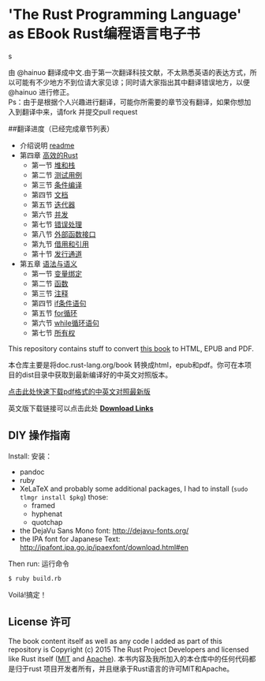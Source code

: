 # 'The Rust Programming Language' as EBook Rust编程语言电子书
  s

由 @hainuo 翻译成中文.由于第一次翻译科技文献，不太熟悉英语的表达方式，所以可能有不少地方不到位请大家见谅；同时请大家指出其中翻译错误地方，以便 @hainuo 进行修正。  
Ps：由于是根据个人兴趣进行翻译，可能你所需要的章节没有翻译，如果你想加入到翻译中来，请fork 并提交pull request

##翻译进度（已经完成章节列表）
+ 介绍说明 [readme](src/readme.nmd)
+ 第四章  [高效的Rust](src/effective-rust.md)
  - 第一节  [堆和栈](src/the-stack-and-the-heap.md)
  - 第二节  [测试用例](src/testing.md)
  - 第三节  [条件编译](src/conditional-compilation.md)
  - 第四节  [文档](src/documentation.md)
  - 第五节  [迭代器](src/iterators.md)
  - 第六节  [并发](src/concurrency.md)
  - 第七节  [错误处理](src/error-handling.md)
  - 第八节  [外部函数接口](src/ffi.md)
  - 第九节  [借用和引用](src/borrow-and-asref.md)
  - 第十节  [发行通道](src/release-channels.md)
+ 第五章 [语法与语义](src/syntax-and-semantics.md)
  - 第一节  [变量绑定](src/variable-bindings.md)
  - 第二节  [函数](src/functions.md)
  - 第三节  [注释](src/comments.md)
  - 第四节  [if条件语句](src/if.md)
  - 第五节  [for循环](src/for-loops.md)
  - 第六节  [while循环语句](src/while-loops.md)
  - 第七节  [所有权](src/ownership.md)
  
This repository contains stuff to convert [this book](http://doc.rust-lang.org/book/) to HTML, EPUB and PDF.

本仓库主要是将doc.rust-lang.org/book 转换成html，epub和pdf。你可在本项目的dist目录中获取到最新编译好的中英文对照版本。

[点击此处快速下载pdf格式的中英文对照最新版](dist/trpl-2015-05-15-a4.pdf)

英文版下载链接可以点击此处
**[Download Links](http://killercup.github.io/trpl-ebook/)**

## DIY  操作指南

Install: 安装：

- pandoc
- ruby
- XeLaTeX and probably some additional packages, I had to install (`sudo tlmgr install $pkg`) those:
    + framed
    + hyphenat
    + quotchap
- the DejaVu Sans Mono font: http://dejavu-fonts.org/
- the IPA font for Japanese Text: http://ipafont.ipa.go.jp/ipaexfont/download.html#en

Then run: 运行命令

```sh
$ ruby build.rb
```

Voilá!搞定！

## License  许可

The book content itself as well as any code I added as part of this repository is Copyright (c) 2015 The Rust Project Developers and licensed like Rust itself ([MIT](https://github.com/rust-lang/rust/blob/master/LICENSE-MIT) and [Apache](https://github.com/rust-lang/rust/blob/master/LICENSE-APACHE)).
本书内容及我所加入的本仓库中的任何代码都是归于rust 项目开发者所有，并且继承于Rust语言的许可MIT和Apache。
